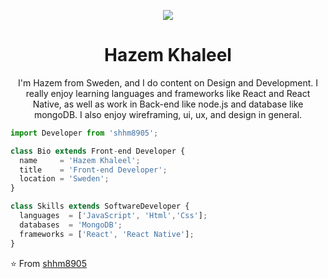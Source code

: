 <p align="center">
  <img src="https://github.com/shhm8905/shhm8905/blob/main/images/IMG_20210407_105601.jpg" />
</p>

<h1 align="center">Hazem Khaleel</h1>
<p align="center">
   I'm Hazem from Sweden, and I do content on Design and Development. I really enjoy learning languages and frameworks like React and React Native, as well as work    in Back-end like node.js and database like mongoDB. I also enjoy wireframing, ui, ux, and design in general.
</p>

```js
import Developer from 'shhm8905';

class Bio extends Front-end Developer {
  name     = 'Hazem Khaleel';
  title    = 'Front-end Developer';
  location = 'Sweden';
}

class Skills extends SoftwareDeveloper {
  languages  = ['JavaScript', 'Html','Css'];
  databases  = 'MongoDB';
  frameworks = ['React', 'React Native'];
}
```

⭐️ From [shhm8905](https://github.com/shhm8905)

